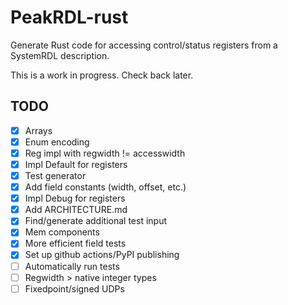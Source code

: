 # PeakRDL-rust

Generate Rust code for accessing control/status registers from a SystemRDL description.

This is a work in progress. Check back later.

## TODO

- [x] Arrays
- [x] Enum encoding
- [x] Reg impl with regwidth != accesswidth
- [x] Impl Default for registers
- [x] Test generator
- [x] Add field constants (width, offset, etc.)
- [x] Impl Debug for registers
- [x] Add ARCHITECTURE.md
- [x] Find/generate additional test input
- [x] Mem components
- [x] More efficient field tests
- [x] Set up github actions/PyPI publishing
- [ ] Automatically run tests
- [ ] Regwidth > native integer types
- [ ] Fixedpoint/signed UDPs
